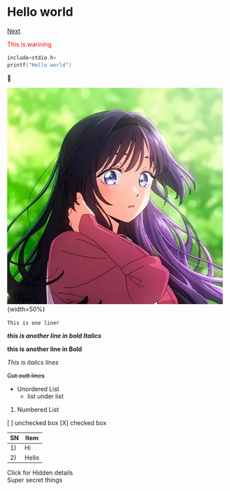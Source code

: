 # Hello world

[Next](/Note/?file=file.md)

<font color="red">This is warining </font>

```c
include<stdio.h>
printf("Hello world")
```

:memo:

![image](resource/image.jpg) {width=50%}

`This is one liner `

**_this is another line in bold Italics_**

**this is another line in Bold**

_This is italics lines_

~~Cut outt lines~~

- Unordered List
  - list under list

1. Numbered List

[ ] unchecked box
[X] checked box

| SN  | Item  |
| --- | ----- |
| 1)  | Hi    |
| 2)  | Hello |

<secrets>
<summary>Click for Hidden details</summary>
Super secret things
</secrets>
